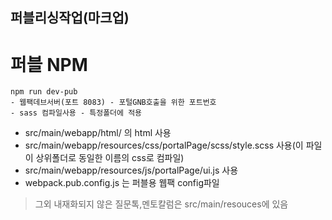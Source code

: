 ## 퍼블리싱작업(마크업)
# 퍼블 NPM
```
npm run dev-pub
- 웹팩데브서버(포트 8083) - 포털GNB호출을 위한 포트번호
- sass 컴파일사용 - 특정폴더에 적용
```
- src/main/webapp/html/ 의 html 사용
- src/main/webapp/resources/css/portalPage/scss/style.scss 사용(이 파일이 상위폴더로 동일한 이름의 css로 컴파일)
- src/main/webapp/resources/js/portalPage/ui.js 사용  
- webpack.pub.config.js 는 퍼블용 웹팩 config파일

> 그외 내재화되지 않은 질문톡,멘토칼럼은 src/main/resouces에 있음
